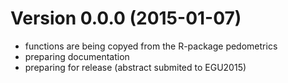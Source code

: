 # Version 0.0.0 (2015-01-07)

* functions are being copyed from the R-package pedometrics
* preparing documentation
* preparing for release (abstract submited to EGU2015)
